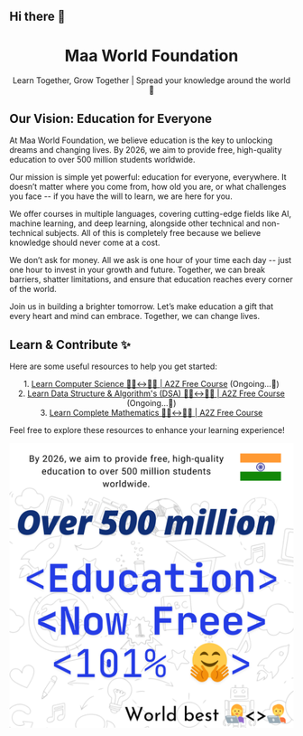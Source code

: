 ## Hi there 👋 

<h1 align="center">Maa World Foundation</h1>
<p align="center">Learn Together, Grow Together | Spread your knowledge around the world 🤗</p>

## Our Vision: Education for Everyone
At Maa World Foundation, we believe education is the key to unlocking dreams and changing lives. By 2026, we aim to provide free, high-quality education to over 500 million students worldwide.

Our mission is simple yet powerful: education for everyone, everywhere. It doesn’t matter where you come from, how old you are, or what challenges you face -- if you have the will to learn, we are here for you.

We offer courses in multiple languages, covering cutting-edge fields like AI, machine learning, and deep learning, alongside other technical and non-technical subjects. All of this is completely free because we believe knowledge should never come at a cost.

We don’t ask for money. All we ask is one hour of your time each day -- just one hour to invest in your growth and future. Together, we can break barriers, shatter limitations, and ensure that education reaches every corner of the world.

Join us in building a brighter tomorrow. Let’s make education a gift that every heart and mind can embrace. Together, we can change lives.

## Learn & Contribute ✨
Here are some useful resources to help you get started:

<p align="center"> 
  1. <a href="https://github.com/MaaWorld/ComputerScience">Learn Computer Science 🧑‍💻<->👩‍💻 | A2Z Free Course</a> (Ongoing...🤗) <br>
  2. <a href="https://github.com/MaaWorld/DataStructure-Algorithms">Learn Data Structure & Algorithm's (DSA) 🧑‍💻<->👩‍💻 | A2Z Free Course</a> (Ongoing...🤗) <br>
  3. <a href="https://github.com/MaaWorld/Mathematics">Learn Complete Mathematics 🧑‍💻<->👩‍💻 | A2Z Free Course</a>
</p>  
    
Feel free to explore these resources to enhance your learning experience!

<p align="center">
  <img src="MWF-Mission.png" style="max-width: 100%; height: auto;" alt="Maa World Foundation Mission" />
</p>
